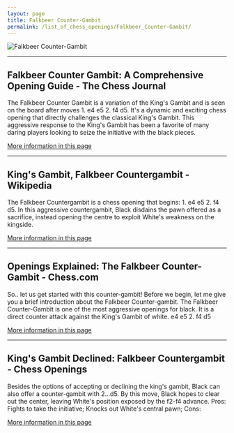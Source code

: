 ```yaml
---
layout: page
title: Falkbeer Counter-Gambit
permalink: /list_of_chess_openings/Falkbeer_Counter-Gambit/
---
```


![Falkbeer Counter-Gambit](https://www.thechesswebsite.com/wp-content/uploads/2012/07/falkbeer1.jpg)

---

## Falkbeer Counter Gambit: A Comprehensive Opening Guide - The Chess Journal

The Falkbeer Counter Gambit is a variation of the King's Gambit and is seen on the board after moves 1. e4 e5 2. f4 d5. It's a dynamic and exciting chess opening that directly challenges the classical King's Gambit. This aggressive response to the King's Gambit has been a favorite of many daring players looking to seize the initiative with the black pieces.

[More information in this page](https://www.chessjournal.com/falkbeer-counter-gambit/)

---

## King's Gambit, Falkbeer Countergambit - Wikipedia

The Falkbeer Countergambit is a chess opening that begins: 1. e4 e5 2. f4 d5. In this aggressive countergambit, Black disdains the pawn offered as a sacrifice, instead opening the centre to exploit White's weakness on the kingside.

[More information in this page](https://en.wikipedia.org/wiki/King's_Gambit,_Falkbeer_Countergambit)

---

## Openings Explained: The Falkbeer Counter-Gambit - Chess.com

So.. let us get started with this counter-gambit! Before we begin, let me give you a brief introduction about the Falkbeer Counter-gambit. The Falkbeer Counter-Gambit is one of the most aggressive openings for black. It is a direct counter attack against the King's Gambit of white. e4 e5 2. f4 d5

[More information in this page](https://www.chess.com/blog/GM-NiruMalVij/openings-explained-the-falkbeer-counter-gambit)

---

## King's Gambit Declined: Falkbeer Countergambit - Chess Openings

Besides the options of accepting or declining the king's gambit, Black can also offer a counter-gambit with 2...d5. By this move, Black hopes to clear out the center, leaving White's position exposed by the f2-f4 advance. Pros: Fights to take the initiative; Knocks out White's central pawn; Cons:

[More information in this page](https://www.chess.com/openings/Kings-Gambit-Declined-Falkbeer-Countergambit)

